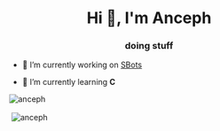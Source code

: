 <h1 align="center">Hi 👋, I'm Anceph</h1>
<h3 align="center">doing stuff</h3>

- 🔭 I’m currently working on [SBots](https://github.com/Anceph/sbots)

- 🌱 I’m currently learning **C**

<p><img align="left" src="https://github-readme-stats.vercel.app/api/top-langs?username=anceph&show_icons=true&locale=en&layout=compact" alt="anceph" /></p><br>

<p>&nbsp;<img align="center" src="https://github-readme-stats.vercel.app/api?username=anceph&show_icons=true&locale=en" alt="anceph" /></p>
